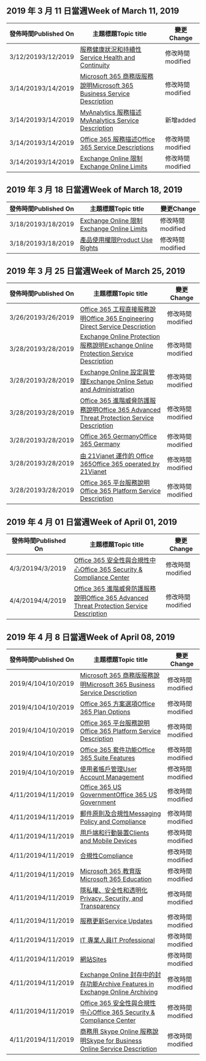 <!-- This file is generated automatically each week. Changes made to this file will be overwritten.-->




## <a name="week-of-march-11-2019"></a><span data-ttu-id="b1dad-101">2019 年 3 月 11 日當週</span><span class="sxs-lookup"><span data-stu-id="b1dad-101">Week of March 11, 2019</span></span>


| <span data-ttu-id="b1dad-102">發佈時間</span><span class="sxs-lookup"><span data-stu-id="b1dad-102">Published On</span></span> |<span data-ttu-id="b1dad-103">主題標題</span><span class="sxs-lookup"><span data-stu-id="b1dad-103">Topic title</span></span> | <span data-ttu-id="b1dad-104">變更</span><span class="sxs-lookup"><span data-stu-id="b1dad-104">Change</span></span> |
|------|------------|--------|
| <span data-ttu-id="b1dad-105">3/12/2019</span><span class="sxs-lookup"><span data-stu-id="b1dad-105">3/12/2019</span></span> | [<span data-ttu-id="b1dad-106">服務健康狀況和持續性</span><span class="sxs-lookup"><span data-stu-id="b1dad-106">Service Health and Continuity</span></span>](/Office365/ServiceDescriptions/office-365-platform-service-description/service-health-and-continuity) | <span data-ttu-id="b1dad-107">修改時間</span><span class="sxs-lookup"><span data-stu-id="b1dad-107">modified</span></span> |
| <span data-ttu-id="b1dad-108">3/14/2019</span><span class="sxs-lookup"><span data-stu-id="b1dad-108">3/14/2019</span></span> | [<span data-ttu-id="b1dad-109">Microsoft 365 商務版服務說明</span><span class="sxs-lookup"><span data-stu-id="b1dad-109">Microsoft 365 Business Service Description</span></span>](/Office365/ServiceDescriptions/microsoft-365-business-service-description) | <span data-ttu-id="b1dad-110">修改時間</span><span class="sxs-lookup"><span data-stu-id="b1dad-110">modified</span></span> |
| <span data-ttu-id="b1dad-111">3/14/2019</span><span class="sxs-lookup"><span data-stu-id="b1dad-111">3/14/2019</span></span> | [<span data-ttu-id="b1dad-112">MyAnalytics 服務描述</span><span class="sxs-lookup"><span data-stu-id="b1dad-112">MyAnalytics Service Description</span></span>](/Office365/ServiceDescriptions/mya-service-description) | <span data-ttu-id="b1dad-113">新增</span><span class="sxs-lookup"><span data-stu-id="b1dad-113">added</span></span> |
| <span data-ttu-id="b1dad-114">3/14/2019</span><span class="sxs-lookup"><span data-stu-id="b1dad-114">3/14/2019</span></span> | [<span data-ttu-id="b1dad-115">Office 365 服務描述</span><span class="sxs-lookup"><span data-stu-id="b1dad-115">Office 365 Service Descriptions </span></span>](/Office365/ServiceDescriptions/office-365-service-descriptions-technet-library) | <span data-ttu-id="b1dad-116">修改時間</span><span class="sxs-lookup"><span data-stu-id="b1dad-116">modified</span></span> |
| <span data-ttu-id="b1dad-117">3/14/2019</span><span class="sxs-lookup"><span data-stu-id="b1dad-117">3/14/2019</span></span> | [<span data-ttu-id="b1dad-118">Exchange Online 限制</span><span class="sxs-lookup"><span data-stu-id="b1dad-118">Exchange Online Limits</span></span>](/Office365/ServiceDescriptions/exchange-online-service-description/exchange-online-limits) | <span data-ttu-id="b1dad-119">修改時間</span><span class="sxs-lookup"><span data-stu-id="b1dad-119">modified</span></span> |


## <a name="week-of-march-18-2019"></a><span data-ttu-id="b1dad-120">2019 年 3 月 18 日當週</span><span class="sxs-lookup"><span data-stu-id="b1dad-120">Week of March 18, 2019</span></span>


| <span data-ttu-id="b1dad-121">發佈時間</span><span class="sxs-lookup"><span data-stu-id="b1dad-121">Published On</span></span> |<span data-ttu-id="b1dad-122">主題標題</span><span class="sxs-lookup"><span data-stu-id="b1dad-122">Topic title</span></span> | <span data-ttu-id="b1dad-123">變更</span><span class="sxs-lookup"><span data-stu-id="b1dad-123">Change</span></span> |
|------|------------|--------|
| <span data-ttu-id="b1dad-124">3/18/2019</span><span class="sxs-lookup"><span data-stu-id="b1dad-124">3/18/2019</span></span> | [<span data-ttu-id="b1dad-125">Exchange Online 限制</span><span class="sxs-lookup"><span data-stu-id="b1dad-125">Exchange Online Limits</span></span>](/Office365/ServiceDescriptions/exchange-online-service-description/exchange-online-limits) | <span data-ttu-id="b1dad-126">修改時間</span><span class="sxs-lookup"><span data-stu-id="b1dad-126">modified</span></span> |
| <span data-ttu-id="b1dad-127">3/18/2019</span><span class="sxs-lookup"><span data-stu-id="b1dad-127">3/18/2019</span></span> | [<span data-ttu-id="b1dad-128">產品使用權限</span><span class="sxs-lookup"><span data-stu-id="b1dad-128">Product Use Rights</span></span>](/Office365/ServiceDescriptions/office-365-platform-service-description/product-use-rights) | <span data-ttu-id="b1dad-129">修改時間</span><span class="sxs-lookup"><span data-stu-id="b1dad-129">modified</span></span> |


## <a name="week-of-march-25-2019"></a><span data-ttu-id="b1dad-130">2019 年 3 月 25 日當週</span><span class="sxs-lookup"><span data-stu-id="b1dad-130">Week of March 25, 2019</span></span>


| <span data-ttu-id="b1dad-131">發佈時間</span><span class="sxs-lookup"><span data-stu-id="b1dad-131">Published On</span></span> |<span data-ttu-id="b1dad-132">主題標題</span><span class="sxs-lookup"><span data-stu-id="b1dad-132">Topic title</span></span> | <span data-ttu-id="b1dad-133">變更</span><span class="sxs-lookup"><span data-stu-id="b1dad-133">Change</span></span> |
|------|------------|--------|
| <span data-ttu-id="b1dad-134">3/26/2019</span><span class="sxs-lookup"><span data-stu-id="b1dad-134">3/26/2019</span></span> | [<span data-ttu-id="b1dad-135">Office 365 工程直接服務說明</span><span class="sxs-lookup"><span data-stu-id="b1dad-135">Office 365 Engineering Direct Service Description</span></span>](/Office365/ServiceDescriptions/office-365-engineering-direct-service-description) | <span data-ttu-id="b1dad-136">修改時間</span><span class="sxs-lookup"><span data-stu-id="b1dad-136">modified</span></span> |
| <span data-ttu-id="b1dad-137">3/28/2019</span><span class="sxs-lookup"><span data-stu-id="b1dad-137">3/28/2019</span></span> | [<span data-ttu-id="b1dad-138">Exchange Online Protection 服務說明</span><span class="sxs-lookup"><span data-stu-id="b1dad-138">Exchange Online Protection Service Description</span></span>](/Office365/ServiceDescriptions/exchange-online-protection-service-description/exchange-online-protection-service-description) | <span data-ttu-id="b1dad-139">修改時間</span><span class="sxs-lookup"><span data-stu-id="b1dad-139">modified</span></span> |
| <span data-ttu-id="b1dad-140">3/28/2019</span><span class="sxs-lookup"><span data-stu-id="b1dad-140">3/28/2019</span></span> | [<span data-ttu-id="b1dad-141">Exchange Online 設定與管理</span><span class="sxs-lookup"><span data-stu-id="b1dad-141">Exchange Online Setup and Administration</span></span>](/Office365/ServiceDescriptions/exchange-online-service-description/exchange-online-setup-and-administration) | <span data-ttu-id="b1dad-142">修改時間</span><span class="sxs-lookup"><span data-stu-id="b1dad-142">modified</span></span> |
| <span data-ttu-id="b1dad-143">3/28/2019</span><span class="sxs-lookup"><span data-stu-id="b1dad-143">3/28/2019</span></span> | [<span data-ttu-id="b1dad-144">Office 365 進階威脅防護服務說明</span><span class="sxs-lookup"><span data-stu-id="b1dad-144">Office 365 Advanced Threat Protection Service Description</span></span>](/Office365/ServiceDescriptions/office-365-advanced-threat-protection-service-description) | <span data-ttu-id="b1dad-145">修改時間</span><span class="sxs-lookup"><span data-stu-id="b1dad-145">modified</span></span> |
| <span data-ttu-id="b1dad-146">3/28/2019</span><span class="sxs-lookup"><span data-stu-id="b1dad-146">3/28/2019</span></span> | [<span data-ttu-id="b1dad-147">Office 365 Germany</span><span class="sxs-lookup"><span data-stu-id="b1dad-147">Office 365 Germany</span></span>](/Office365/ServiceDescriptions/office-365-platform-service-description/office-365-germany) | <span data-ttu-id="b1dad-148">修改時間</span><span class="sxs-lookup"><span data-stu-id="b1dad-148">modified</span></span> |
| <span data-ttu-id="b1dad-149">3/28/2019</span><span class="sxs-lookup"><span data-stu-id="b1dad-149">3/28/2019</span></span> | [<span data-ttu-id="b1dad-150">由 21Vianet 運作的 Office 365</span><span class="sxs-lookup"><span data-stu-id="b1dad-150">Office 365 operated by 21Vianet</span></span>](/Office365/ServiceDescriptions/office-365-platform-service-description/office-365-operated-by-21vianet) | <span data-ttu-id="b1dad-151">修改時間</span><span class="sxs-lookup"><span data-stu-id="b1dad-151">modified</span></span> |
| <span data-ttu-id="b1dad-152">3/28/2019</span><span class="sxs-lookup"><span data-stu-id="b1dad-152">3/28/2019</span></span> | [<span data-ttu-id="b1dad-153">Office 365 平台服務說明</span><span class="sxs-lookup"><span data-stu-id="b1dad-153">Office 365 Platform Service Description</span></span>](/Office365/ServiceDescriptions/office-365-platform-service-description/office-365-platform-service-description) | <span data-ttu-id="b1dad-154">修改時間</span><span class="sxs-lookup"><span data-stu-id="b1dad-154">modified</span></span> |


## <a name="week-of-april-01-2019"></a><span data-ttu-id="b1dad-155">2019 年 4 月 01 日當週</span><span class="sxs-lookup"><span data-stu-id="b1dad-155">Week of April 01, 2019</span></span>


| <span data-ttu-id="b1dad-156">發佈時間</span><span class="sxs-lookup"><span data-stu-id="b1dad-156">Published On</span></span> |<span data-ttu-id="b1dad-157">主題標題</span><span class="sxs-lookup"><span data-stu-id="b1dad-157">Topic title</span></span> | <span data-ttu-id="b1dad-158">變更</span><span class="sxs-lookup"><span data-stu-id="b1dad-158">Change</span></span> |
|------|------------|--------|
| <span data-ttu-id="b1dad-159">4/3/2019</span><span class="sxs-lookup"><span data-stu-id="b1dad-159">4/3/2019</span></span> | [<span data-ttu-id="b1dad-160">Office 365 安全性與合規性中心</span><span class="sxs-lookup"><span data-stu-id="b1dad-160">Office 365 Security & Compliance Center</span></span>](/Office365/ServiceDescriptions/office-365-platform-service-description/office-365-securitycompliance-center) | <span data-ttu-id="b1dad-161">修改時間</span><span class="sxs-lookup"><span data-stu-id="b1dad-161">modified</span></span> |
| <span data-ttu-id="b1dad-162">4/4/2019</span><span class="sxs-lookup"><span data-stu-id="b1dad-162">4/4/2019</span></span> | [<span data-ttu-id="b1dad-163">Office 365 進階威脅防護服務說明</span><span class="sxs-lookup"><span data-stu-id="b1dad-163">Office 365 Advanced Threat Protection Service Description</span></span>](/Office365/ServiceDescriptions/office-365-advanced-threat-protection-service-description) | <span data-ttu-id="b1dad-164">修改時間</span><span class="sxs-lookup"><span data-stu-id="b1dad-164">modified</span></span> |


## <a name="week-of-april-08-2019"></a><span data-ttu-id="b1dad-165">2019 年 4 月 8 日當週</span><span class="sxs-lookup"><span data-stu-id="b1dad-165">Week of April 08, 2019</span></span>


| <span data-ttu-id="b1dad-166">發佈時間</span><span class="sxs-lookup"><span data-stu-id="b1dad-166">Published On</span></span> |<span data-ttu-id="b1dad-167">主題標題</span><span class="sxs-lookup"><span data-stu-id="b1dad-167">Topic title</span></span> | <span data-ttu-id="b1dad-168">變更</span><span class="sxs-lookup"><span data-stu-id="b1dad-168">Change</span></span> |
|------|------------|--------|
| <span data-ttu-id="b1dad-169">2019/4/10</span><span class="sxs-lookup"><span data-stu-id="b1dad-169">4/10/2019</span></span> | [<span data-ttu-id="b1dad-170">Microsoft 365 商務版服務說明</span><span class="sxs-lookup"><span data-stu-id="b1dad-170">Microsoft 365 Business Service Description</span></span>](/Office365/ServiceDescriptions/microsoft-365-business-service-description) | <span data-ttu-id="b1dad-171">修改時間</span><span class="sxs-lookup"><span data-stu-id="b1dad-171">modified</span></span> |
| <span data-ttu-id="b1dad-172">2019/4/10</span><span class="sxs-lookup"><span data-stu-id="b1dad-172">4/10/2019</span></span> | [<span data-ttu-id="b1dad-173">Office 365 方案選項</span><span class="sxs-lookup"><span data-stu-id="b1dad-173">Office 365 Plan Options</span></span>](/Office365/ServiceDescriptions/office-365-platform-service-description/office-365-plan-options) | <span data-ttu-id="b1dad-174">修改時間</span><span class="sxs-lookup"><span data-stu-id="b1dad-174">modified</span></span> |
| <span data-ttu-id="b1dad-175">2019/4/10</span><span class="sxs-lookup"><span data-stu-id="b1dad-175">4/10/2019</span></span> | [<span data-ttu-id="b1dad-176">Office 365 平台服務說明</span><span class="sxs-lookup"><span data-stu-id="b1dad-176">Office 365 Platform Service Description</span></span>](/Office365/ServiceDescriptions/office-365-platform-service-description/office-365-platform-service-description) | <span data-ttu-id="b1dad-177">修改時間</span><span class="sxs-lookup"><span data-stu-id="b1dad-177">modified</span></span> |
| <span data-ttu-id="b1dad-178">2019/4/10</span><span class="sxs-lookup"><span data-stu-id="b1dad-178">4/10/2019</span></span> | [<span data-ttu-id="b1dad-179">Office 365 套件功能</span><span class="sxs-lookup"><span data-stu-id="b1dad-179">Office 365 Suite Features</span></span>](/Office365/ServiceDescriptions/office-365-platform-service-description/office-365-suite-features) | <span data-ttu-id="b1dad-180">修改時間</span><span class="sxs-lookup"><span data-stu-id="b1dad-180">modified</span></span> |
| <span data-ttu-id="b1dad-181">2019/4/10</span><span class="sxs-lookup"><span data-stu-id="b1dad-181">4/10/2019</span></span> | [<span data-ttu-id="b1dad-182">使用者帳戶管理</span><span class="sxs-lookup"><span data-stu-id="b1dad-182">User Account Management</span></span>](/Office365/ServiceDescriptions/office-365-platform-service-description/user-account-management) | <span data-ttu-id="b1dad-183">修改時間</span><span class="sxs-lookup"><span data-stu-id="b1dad-183">modified</span></span> |
| <span data-ttu-id="b1dad-184">4/11/2019</span><span class="sxs-lookup"><span data-stu-id="b1dad-184">4/11/2019</span></span> | [<span data-ttu-id="b1dad-185">Office 365 US Government</span><span class="sxs-lookup"><span data-stu-id="b1dad-185">Office 365 US Government</span></span>](/Office365/ServiceDescriptions/office-365-platform-service-description/office-365-us-government/office-365-us-government) | <span data-ttu-id="b1dad-186">修改時間</span><span class="sxs-lookup"><span data-stu-id="b1dad-186">modified</span></span> |
| <span data-ttu-id="b1dad-187">4/11/2019</span><span class="sxs-lookup"><span data-stu-id="b1dad-187">4/11/2019</span></span> | [<span data-ttu-id="b1dad-188">郵件原則及合規性</span><span class="sxs-lookup"><span data-stu-id="b1dad-188">Messaging Policy and Compliance</span></span>](/Office365/ServiceDescriptions/exchange-online-protection-service-description/messaging-policy-and-compliance-servicedesc) | <span data-ttu-id="b1dad-189">修改時間</span><span class="sxs-lookup"><span data-stu-id="b1dad-189">modified</span></span> |
| <span data-ttu-id="b1dad-190">4/11/2019</span><span class="sxs-lookup"><span data-stu-id="b1dad-190">4/11/2019</span></span> | [<span data-ttu-id="b1dad-191">用戶端和行動裝置</span><span class="sxs-lookup"><span data-stu-id="b1dad-191">Clients and Mobile Devices</span></span>](/Office365/ServiceDescriptions/exchange-online-service-description/clients-and-mobile-devices) | <span data-ttu-id="b1dad-192">修改時間</span><span class="sxs-lookup"><span data-stu-id="b1dad-192">modified</span></span> |
| <span data-ttu-id="b1dad-193">4/11/2019</span><span class="sxs-lookup"><span data-stu-id="b1dad-193">4/11/2019</span></span> | [<span data-ttu-id="b1dad-194">合規性</span><span class="sxs-lookup"><span data-stu-id="b1dad-194">Compliance</span></span>](/Office365/ServiceDescriptions/office-365-platform-service-description/compliance-servicedesc) | <span data-ttu-id="b1dad-195">修改時間</span><span class="sxs-lookup"><span data-stu-id="b1dad-195">modified</span></span> |
| <span data-ttu-id="b1dad-196">4/11/2019</span><span class="sxs-lookup"><span data-stu-id="b1dad-196">4/11/2019</span></span> | [<span data-ttu-id="b1dad-197">Microsoft 365 教育版</span><span class="sxs-lookup"><span data-stu-id="b1dad-197">Microsoft 365 Education</span></span>](/Office365/ServiceDescriptions/office-365-platform-service-description/microsoft-365-education) | <span data-ttu-id="b1dad-198">修改時間</span><span class="sxs-lookup"><span data-stu-id="b1dad-198">modified</span></span> |
| <span data-ttu-id="b1dad-199">4/11/2019</span><span class="sxs-lookup"><span data-stu-id="b1dad-199">4/11/2019</span></span> | [<span data-ttu-id="b1dad-200">隱私權、安全性和透明化</span><span class="sxs-lookup"><span data-stu-id="b1dad-200">Privacy, Security, and Transparency</span></span>](/Office365/ServiceDescriptions/office-365-platform-service-description/privacy-security-and-transparency) | <span data-ttu-id="b1dad-201">修改時間</span><span class="sxs-lookup"><span data-stu-id="b1dad-201">modified</span></span> |
| <span data-ttu-id="b1dad-202">4/11/2019</span><span class="sxs-lookup"><span data-stu-id="b1dad-202">4/11/2019</span></span> | [<span data-ttu-id="b1dad-203">服務更新</span><span class="sxs-lookup"><span data-stu-id="b1dad-203">Service Updates</span></span>](/Office365/ServiceDescriptions/office-365-platform-service-description/service-updates) | <span data-ttu-id="b1dad-204">修改時間</span><span class="sxs-lookup"><span data-stu-id="b1dad-204">modified</span></span> |
| <span data-ttu-id="b1dad-205">4/11/2019</span><span class="sxs-lookup"><span data-stu-id="b1dad-205">4/11/2019</span></span> | [<span data-ttu-id="b1dad-206">IT 專業人員</span><span class="sxs-lookup"><span data-stu-id="b1dad-206">IT Professional</span></span>](/Office365/ServiceDescriptions/sharepoint-online-service-description/it-professional) | <span data-ttu-id="b1dad-207">修改時間</span><span class="sxs-lookup"><span data-stu-id="b1dad-207">modified</span></span> |
| <span data-ttu-id="b1dad-208">4/11/2019</span><span class="sxs-lookup"><span data-stu-id="b1dad-208">4/11/2019</span></span> | [<span data-ttu-id="b1dad-209">網站</span><span class="sxs-lookup"><span data-stu-id="b1dad-209">Sites</span></span>](/Office365/ServiceDescriptions/sharepoint-online-service-description/sites-servicedesc) | <span data-ttu-id="b1dad-210">修改時間</span><span class="sxs-lookup"><span data-stu-id="b1dad-210">modified</span></span> |
| <span data-ttu-id="b1dad-211">4/11/2019</span><span class="sxs-lookup"><span data-stu-id="b1dad-211">4/11/2019</span></span> | [<span data-ttu-id="b1dad-212">Exchange Online 封存中的封存功能</span><span class="sxs-lookup"><span data-stu-id="b1dad-212">Archive Features in Exchange Online Archiving</span></span>](/Office365/ServiceDescriptions/exchange-online-archiving-service-description/archive-features) | <span data-ttu-id="b1dad-213">修改時間</span><span class="sxs-lookup"><span data-stu-id="b1dad-213">modified</span></span> |
| <span data-ttu-id="b1dad-214">4/11/2019</span><span class="sxs-lookup"><span data-stu-id="b1dad-214">4/11/2019</span></span> | [<span data-ttu-id="b1dad-215">Office 365 安全性與合規性中心</span><span class="sxs-lookup"><span data-stu-id="b1dad-215">Office 365 Security & Compliance Center</span></span>](/Office365/ServiceDescriptions/office-365-platform-service-description/office-365-securitycompliance-center) | <span data-ttu-id="b1dad-216">修改時間</span><span class="sxs-lookup"><span data-stu-id="b1dad-216">modified</span></span> |
| <span data-ttu-id="b1dad-217">4/11/2019</span><span class="sxs-lookup"><span data-stu-id="b1dad-217">4/11/2019</span></span> | [<span data-ttu-id="b1dad-218">商務用 Skype Online 服務說明</span><span class="sxs-lookup"><span data-stu-id="b1dad-218">Skype for Business Online Service Description</span></span>](/Office365/ServiceDescriptions/skype-for-business-online-service-description/skype-for-business-online-service-description) | <span data-ttu-id="b1dad-219">修改時間</span><span class="sxs-lookup"><span data-stu-id="b1dad-219">modified</span></span> |
